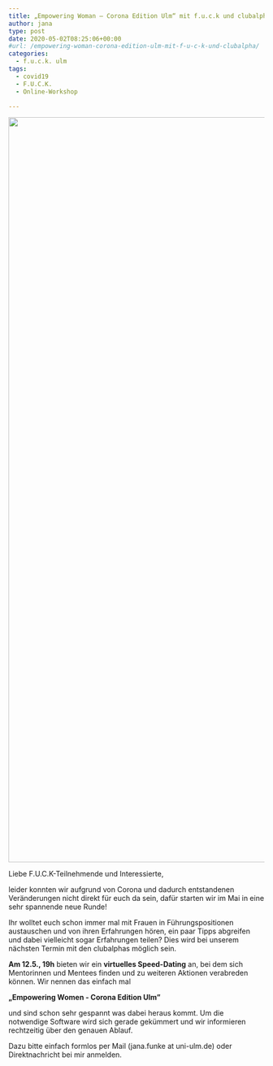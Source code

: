 ```yaml
---
title: „Empowering Woman – Corona Edition Ulm“ mit f.u.c.k und clubalpha
author: jana
type: post
date: 2020-05-02T08:25:06+00:00
#url: /empowering-woman-corona-edition-ulm-mit-f-u-c-k-und-clubalpha/
categories:
  - f.u.c.k. ulm
tags:
  - covid19
  - F.U.C.K.
  - Online-Workshop

---
```

<img loading="lazy" class="alignnone size-full wp-image-1667" src="/wp-content/uploads/2020/04/Unbenanntes_Projekt.jpg" alt="" width="2218" height="1466" srcset="/wp-content/uploads/2020/04/Unbenanntes_Projekt.jpg 2218w, /wp-content/uploads/2020/04/Unbenanntes_Projekt-300x198.jpg 300w, /wp-content/uploads/2020/04/Unbenanntes_Projekt-1024x677.jpg 1024w, /wp-content/uploads/2020/04/Unbenanntes_Projekt-768x508.jpg 768w, /wp-content/uploads/2020/04/Unbenanntes_Projekt-1536x1015.jpg 1536w, /wp-content/uploads/2020/04/Unbenanntes_Projekt-2048x1354.jpg 2048w, /wp-content/uploads/2020/04/Unbenanntes_Projekt-1200x793.jpg 1200w" sizes="(max-width: 709px) 85vw, (max-width: 909px) 67vw, (max-width: 1362px) 62vw, 840px" />

Liebe F.U.C.K-Teilnehmende und Interessierte,

leider konnten wir aufgrund von Corona und dadurch entstandenen Veränderungen nicht direkt für euch da sein, dafür starten wir im Mai in eine sehr spannende neue Runde!

Ihr wolltet euch schon immer mal mit Frauen in Führungspositionen austauschen und von ihren Erfahrungen hören, ein paar Tipps abgreifen und dabei vielleicht sogar Erfahrungen teilen? Dies wird bei unserem nächsten Termin mit den clubalphas möglich sein.

**Am 12.5., 19h** bieten wir ein **virtuelles Speed-Dating** an, bei dem sich Mentorinnen und Mentees finden und zu weiteren Aktionen verabreden können. Wir nennen das einfach mal

**„Empowering Women - Corona Edition Ulm”**

und sind schon sehr gespannt was dabei heraus kommt. Um die notwendige Software wird sich gerade gekümmert und wir informieren rechtzeitig über den genauen Ablauf.

Dazu bitte einfach formlos per Mail (jana.funke at uni-ulm.de) oder Direktnachricht bei mir anmelden.
